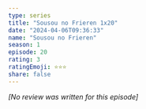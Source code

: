 ```yaml
---
type: series
title: "Sousou no Frieren 1x20"
date: "2024-04-06T09:36:33"
name: "Sousou no Frieren"
season: 1
episode: 20
rating: 3
ratingEmoji: ⭐️⭐️⭐️
share: false
---
```


*[No review was written for this episode]*
